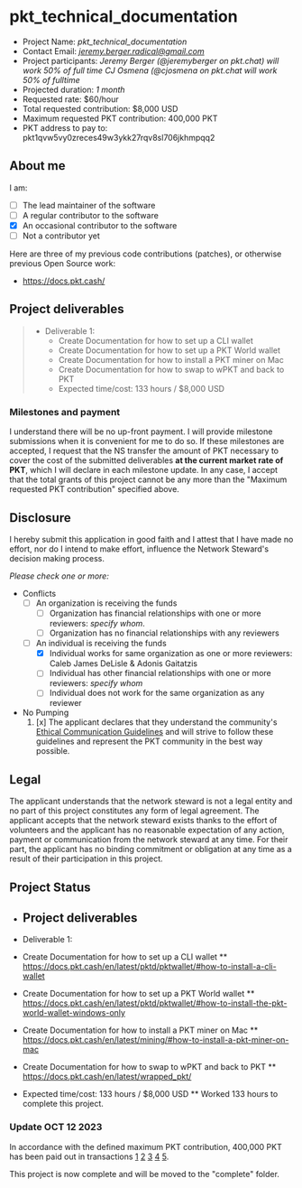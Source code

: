 # pkt_technical_documentation

* Project Name: *pkt_technical_documentation*
* Contact Email: *jeremy.berger.radical@gmail.com*
* Project participants:
  *Jeremy Berger (@jeremyberger on pkt.chat) will work 50% of full time*
  *CJ Osmena (@cjosmena on pkt.chat will work 50% of fulltime*
* Projected duration: *1 month*
* Requested rate:  $60/hour
* Total requested contribution:  $8,000 USD
* Maximum requested PKT contribution: 400,000 PKT 
* PKT address to pay to: pkt1qvw5vy0zreces49w3ykk27rqv8sl706jkhmpqq2

## About me

I am:

* [ ] The lead maintainer of the software
* [ ] A regular contributor to the software
* [x] An occasional contributor to the software
* [ ] Not a contributor yet

Here are three of my previous code contributions (patches), or otherwise previous Open Source work:

* https://docs.pkt.cash/


## Project deliverables

> * Deliverable 1:
>   * Create Documentation for how to set up a CLI wallet
>   * Create Documentation for how to set up a PKT World wallet
>   * Create Documentation for how to install a PKT miner on Mac
>   * Create Documentation for how to swap to wPKT and back to PKT
>   * Expected time/cost: 133 hours / $8,000 USD


### Milestones and payment

I understand there will be no up-front payment. I will provide milestone submissions when it is convenient for me to do so. If these milestones are accepted, I request that the NS transfer the amount of PKT necessary to cover the cost of the submitted deliverables **at the current market rate of PKT**, which I will declare in each milestone update. In any case, I accept that the total grants of this project cannot be any more than the "Maximum requested PKT contribution" specified above.


## Disclosure
I hereby submit this application in good faith and I attest that I have made no effort,
nor do I intend to make effort, influence the Network Steward's decision making process.

*Please check one or more:*

* Conflicts
  * [ ] An organization is receiving the funds
    * [ ] Organization has financial relationships with one or more reviewers: *specify whom*.
    * [ ] Organization has no financial relationships with any reviewers
  * [ ] An individual is receiving the funds
    * [x] Individual works for same organization as one or more reviewers: Caleb James DeLisle & Adonis Gaitatzis
    * [ ] Individual has other financial relationships with one or more reviewers: *specify whom*
    * [ ] Individual does not work for the same organization as any reviewer
* No Pumping
  1. [x] The applicant declares that they understand the community's
  [Ethical Communication Guidelines](https://docs.pkt.cash/en/latest/communication/)
  and will strive to follow these guidelines and represent the PKT community in the best way possible.

## Legal

The applicant understands that the network steward is not a legal entity and no part of this
project constitutes any form of legal agreement. The applicant accepts that the network steward
exists thanks to the effort of volunteers and the applicant has no reasonable expectation of any
action, payment or communication from the network steward at any time. For their part, the
applicant has no binding commitment or obligation at any time as a result of their participation
in this project.

## Project Status

* ## Project deliverables

* Deliverable 1:
* Create Documentation for how to set up a CLI wallet
** https://docs.pkt.cash/en/latest/pktd/pktwallet/#how-to-install-a-cli-wallet
* Create Documentation for how to set up a PKT World wallet
** https://docs.pkt.cash/en/latest/pktd/pktwallet/#how-to-install-the-pkt-world-wallet-windows-only
* Create Documentation for how to install a PKT miner on Mac
** https://docs.pkt.cash/en/latest/mining/#how-to-install-a-pkt-miner-on-mac
* Create Documentation for how to swap to wPKT and back to PKT
** https://docs.pkt.cash/en/latest/wrapped_pkt/
* Expected time/cost: 133 hours / $8,000 USD
** Worked 133 hours to complete this project. 

### Update OCT 12 2023
In accordance with the defined maximum PKT contribution, 400,000 PKT has been paid out in transactions
[1](https://explorer.pkt.cash/tx/66518493ae9d1bbf5685bd33b0d91c0c6570139d68f825b31e8abe7527312b8a)
[2](https://explorer.pkt.cash/tx/c688787950296d36c2f592400225584324ffbc1e5cdf31a1f9e7d4f5dbcf30da)
[3](https://explorer.pkt.cash/tx/026b9835d516b60cab72899d7861cdbb6974cb9183b2d65808c99734d45552b9)
[4](https://explorer.pkt.cash/tx/9ba9e33d62a3038268e26e47d74338c7ea1b0cff3e71cb00e2022228f20b59ef)
[5](https://explorer.pkt.cash/tx/652c1170b82eeaf13e8d0e33a5e822c90ccc5b426fb52f63dd818262a2626fb1).

This project is now complete and will be moved to the "complete" folder.